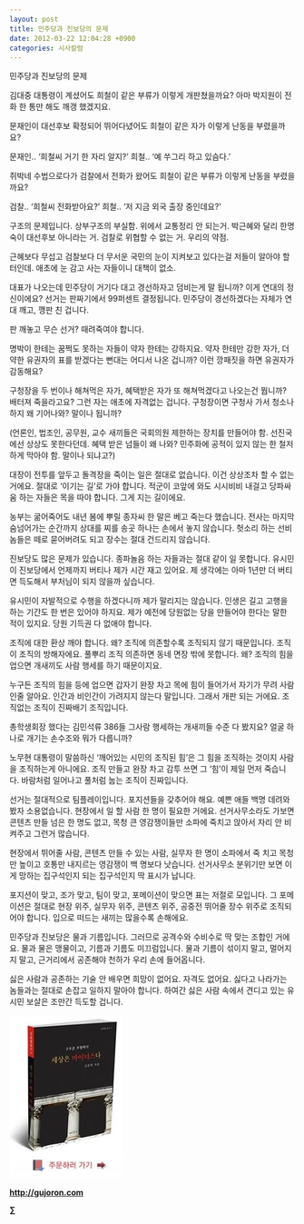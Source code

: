 ```yaml
---
layout: post
title: 민주당과 진보당의 문제
date: 2012-03-22 12:04:28 +0900
categories: 시사칼럼
---
```

민주당과 진보당의 문제 

김대중 대통령이 계셨어도 희철이 같은 부류가 이렇게 개판쳤을까요? 아마 박지원이 전화 한 통만 해도 깨갱 했겠지요. 

문재인이 대선후보 확정되어 뛰어다녔어도 희철이 같은 자가 이렇게 난동을 부렸을까요? 

문재인.. ‘희철씨 거기 한 자리 알지?’ 희철.. ‘예 쑤그리 하고 있슴다.’ 

쥐박네 수법으로다가 검찰에서 전화가 왔어도 희철이 같은 부류가 이렇게 난동을 부렸을까요? 

검찰.. ‘희철씨 전화받아요?’ 희철.. ‘저 지금 외국 출장 중인데요?’ 

구조의 문제입니다. 상부구조의 부실함. 위에서 교통정리 안 되는거. 박근혜와 달리 한명숙이 대선후보 아니라는 거. 검찰로 위협할 수 없는 거. 우리의 약점. 

근혜보다 무섭고 검찰보다 더 무서운 국민의 눈이 지켜보고 있다는걸 저들이 알아야 할 터인데. 애초에 눈 감고 사는 자들이니 대책이 없소. 

대표가 나오는데 민주당이 거기다 대고 경선하자고 덤비는게 말 됩니까? 이게 연대의 정신이에요? 선거는 판짜기에서 99퍼센트 결정됩니다. 민주당이 경선하겠다는 자체가 연대 깨고, 깽판 친 겁니다. 

판 깨놓고 무슨 선거? 때려죽여야 합니다. 

명박이 한테는 꿈쩍도 못하는 자들이 약자 한테는 강하지요. 약자 한테만 강한 자가, 더 약한 유권자의 표를 받겠다는 뻔대는 어디서 나온 겁니까? 이런 깡패짓을 하면 유권자가 감동해요? 

구청장을 두 번이나 해쳐먹은 자가, 혜택받은 자가 또 해쳐먹겠다고 나오는건 뭡니까? 배터져 죽을라고요? 그런 자는 애초에 자격없는 겁니다. 구청장이면 구청사 가서 청소나 하지 왜 기어나와? 말이나 됩니까? 

(언론인, 법조인, 공무원, 교수 새끼들은 국회의원 제한하는 장치를 만들어야 함. 선진국에선 상상도 못한다던데. 혜택 받은 넘들이 왜 나와? 민주화에 공적이 있지 않는 한 철저하게 막아야 함. 말이나 되냐고?) 

대장이 전투를 앞두고 돌격장을 죽이는 일은 절대로 없습니다. 이건 상상조차 할 수 없는 거에요. 절대로 ‘이기는 길’로 가야 합니다. 적군이 코앞에 와도 시시비비 내걸고 당파싸움 하는 자들은 목을 따야 합니다. 그게 지는 길이에요. 

농부는 굶어죽어도 내년 봄에 뿌릴 종자씨 한 말은 베고 죽는다 했습니다. 전사는 마지막 숨넘어가는 순간까지 상대를 찌를 송곳 하나는 손에서 놓지 않습니다. 헛소리 하는 선비놈들은 떼로 묻어버려도 되고 장수는 절대 건드리지 않습니다. 

진보당도 많은 문제가 있습니다. 종파놀음 하는 자들과는 절대 같이 일 못합니다. 유시민이 진보당에서 언제까지 버티나 제가 시간 재고 있어요. 제 생각에는 아마 1년만 더 버티면 득도해서 부처님이 되지 않을까 싶습니다. 

유시민이 자발적으로 수행을 하겠다니까 제가 말리지는 않습니다. 인생은 길고 고행을 하는 기간도 한 번은 있어야 하지요. 제가 예전에 당원없는 당을 만들어야 한다는 말한 적이 있지요. 당원 기득권 다 없애야 합니다. 

조직에 대한 환상 깨야 합니다. 왜? 조직에 의존할수록 조직되지 않기 때문입니다. 조직이 조직의 방해자에요. 풀뿌리 조직 의존하면 동네 면장 밖에 못합니다. 왜? 조직의 힘을 업으면 개새끼도 사람 행세를 하기 때문이지요. 



누구든 조직의 힘을 등에 업으면 갑자기 완장 차고 목에 힘이 들어가서 자기가 무려 사람인줄 알아요. 인간과 비인간이 가려지지 않는다 말입니다. 그래서 개판 되는 거에요. 조직없는 조직이 진짜배기 조직입니다. 



총학생회장 했다는 김민석류 386들 그사람 행세하는 개새끼들 수준 다 봤지요? 얼굴 하나로 개기는 손수조와 뭐가 다릅니까?

노무현 대통령이 말씀하신 ‘깨어있는 시민의 조직된 힘’은 그 힘을 조직하는 것이지 사람을 조직하는게 아니에요. 조직 만들고 완장 차고 감투 쓰면 그 ‘힘’이 제일 먼저 죽습니다. 바람처럼 일어나고 풀처럼 눕는 조직이 진짜입니다. 

선거는 절대적으로 팀플레이입니다. 포지션들을 갖추어야 해요. 예쁜 애들 백명 데려와봤자 소용없습니다. 현장에서 일 할 사람 한 명이 필요한 거에요. 선거사무소라도 가보면 콘텐츠 만들 넘은 한 명도 없고, 목청 큰 영감쟁이들만 소파에 죽치고 앉아서 자리 안 비켜주고 그런거 많습니다. 

현장에서 뛰어줄 사람, 콘텐츠 만들 수 있는 사람, 실무자 한 명이 소파에서 죽 치고 목청만 높이고 호통만 내지르는 영감쟁이 백 명보다 낫습니다. 선거사무소 분위기만 보면 이게 망하는 집구석인지 되는 집구석인지 딱 표시가 납니다. 

포지션이 맞고, 조가 맞고, 팀이 맞고, 포메이션이 맞으면 표는 저절로 모입니다. 그 포메이션은 절대로 현장 위주, 실무자 위주, 콘텐츠 위주, 공중전 뛰어줄 장수 위주로 조직되어야 합니다. 입으로 떠드는 새끼는 많을수록 손해에요. 

민주당과 진보당은 물과 기름입니다. 그러므로 공격수와 수비수로 딱 맞는 조합인 거에요. 물과 물은 맹물이고, 기름과 기름도 미끄럼입니다. 물과 기름이 섞이지 말고, 멀어지지 말고, 근거리에서 공존해야 천하가 우리 손에 들어옵니다. 



싫은 사람과 공존하는 기술 안 배우면 희망이 없어요. 자격도 없어요. 싫다고 나라가는 놈들과는 절대로 손잡고 일하지 말아야 합니다. 하여간 싫은 사람 속에서 견디고 있는 유시민 보살은 조만간 득도할 겁니다. 











<a href="?mid=book_minus&act=dispBoardWrite" target="_self"><img alt="0.JPG" src="files/attach/images/198/668/222/0.JPG" width="200" height="287" /> </a>


  






**http://gujoron.com**  


**∑**